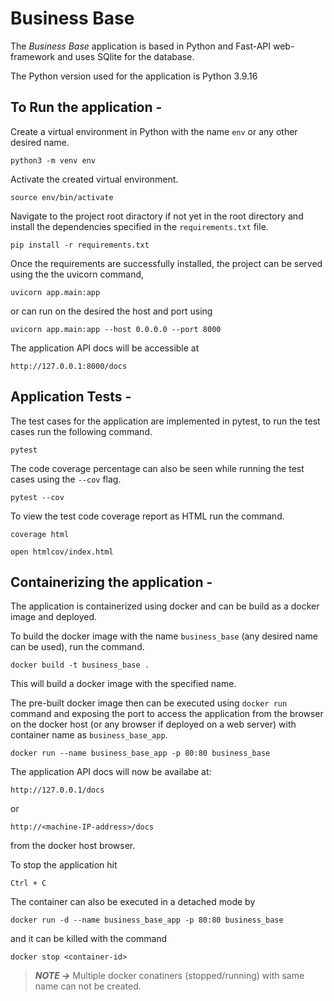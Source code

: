 # Business Base

The *Business Base* application is based in Python and Fast-API web-framework and uses SQlite for the database.

The Python version used for the application is Python 3.9.16

## To Run the application -
Create a virtual environment in Python with the name `env` or any other desired name.
```shell
python3 -m venv env
```

Activate the created virtual environment.
```shell
source env/bin/activate
```

Navigate to the project root diractory if not yet in the root directory and install the dependencies specified in the `requirements.txt` file.
```shell
pip install -r requirements.txt
```

Once the requirements are successfully installed, the project can be served using the the uvicorn command,
```shell
uvicorn app.main:app
```
or can run on the desired the host and port using
```shell
uvicorn app.main:app --host 0.0.0.0 --port 8000
```

The application API docs will be accessible at
```url
http://127.0.0.1:8000/docs
```


## Application Tests -
The test cases for the application are implemented in pytest, to run the test cases run the following command.
```shell
pytest
```

The code coverage percentage can also be seen while running the test cases using the  `--cov` flag.
```shell
pytest --cov
```

To view the test code coverage report as HTML run the command.
```shell
coverage html

open htmlcov/index.html
```


## Containerizing the application -
The application is containerized using docker and can be build as a docker image and deployed.

To build the docker image with the name `business_base` (any desired name can be used), run the command.
```shell
docker build -t business_base .
```
This will build a docker image with the specified name.

The pre-built docker image then can be executed using `docker run` command and exposing the port to access the application from the browser on the docker host (or any browser if deployed on a web server) with container name as `business_base_app`.
```shell
docker run --name business_base_app -p 80:80 business_base
```

The application API docs will now be availabe at:
```url
http://127.0.0.1/docs
```
or
```url
http://<machine-IP-address>/docs
```
from the docker host browser.

To stop the application hit
```keymap
Ctrl + C
```

The container can also be executed in a detached mode by
```shell
docker run -d --name business_base_app -p 80:80 business_base
```
and it can be killed with the command
```shell
docker stop <container-id>
```


> **_NOTE ->_** Multiple docker conatiners (stopped/running) with same name can not be created.